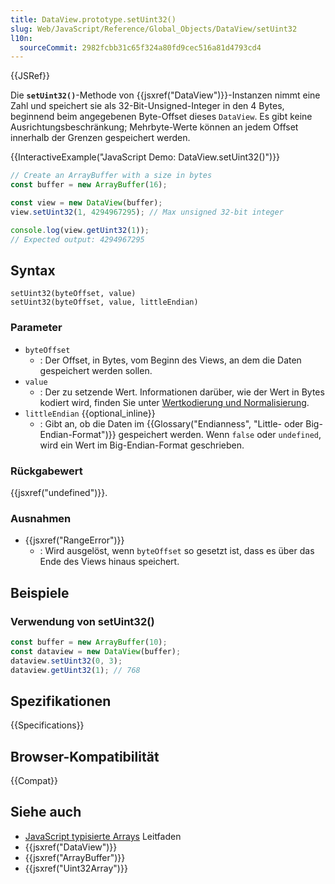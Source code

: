 ```yaml
---
title: DataView.prototype.setUint32()
slug: Web/JavaScript/Reference/Global_Objects/DataView/setUint32
l10n:
  sourceCommit: 2982fcbb31c65f324a80fd9cec516a81d4793cd4
---
```


{{JSRef}}

Die **`setUint32()`**-Methode von {{jsxref("DataView")}}-Instanzen nimmt eine Zahl und speichert sie als 32-Bit-Unsigned-Integer in den 4 Bytes, beginnend beim angegebenen Byte-Offset dieses `DataView`. Es gibt keine Ausrichtungsbeschränkung; Mehrbyte-Werte können an jedem Offset innerhalb der Grenzen gespeichert werden.

{{InteractiveExample("JavaScript Demo: DataView.setUint32()")}}

```js interactive-example
// Create an ArrayBuffer with a size in bytes
const buffer = new ArrayBuffer(16);

const view = new DataView(buffer);
view.setUint32(1, 4294967295); // Max unsigned 32-bit integer

console.log(view.getUint32(1));
// Expected output: 4294967295
```

## Syntax

```js-nolint
setUint32(byteOffset, value)
setUint32(byteOffset, value, littleEndian)
```

### Parameter

- `byteOffset`
  - : Der Offset, in Bytes, vom Beginn des Views, an dem die Daten gespeichert werden sollen.
- `value`
  - : Der zu setzende Wert. Informationen darüber, wie der Wert in Bytes kodiert wird, finden Sie unter [Wertkodierung und Normalisierung](/de/docs/Web/JavaScript/Reference/Global_Objects/TypedArray#value_encoding_and_normalization).
- `littleEndian` {{optional_inline}}
  - : Gibt an, ob die Daten im {{Glossary("Endianness", "Little- oder Big-Endian-Format")}} gespeichert werden. Wenn `false` oder `undefined`, wird ein Wert im Big-Endian-Format geschrieben.

### Rückgabewert

{{jsxref("undefined")}}.

### Ausnahmen

- {{jsxref("RangeError")}}
  - : Wird ausgelöst, wenn `byteOffset` so gesetzt ist, dass es über das Ende des Views hinaus speichert.

## Beispiele

### Verwendung von setUint32()

```js
const buffer = new ArrayBuffer(10);
const dataview = new DataView(buffer);
dataview.setUint32(0, 3);
dataview.getUint32(1); // 768
```

## Spezifikationen

{{Specifications}}

## Browser-Kompatibilität

{{Compat}}

## Siehe auch

- [JavaScript typisierte Arrays](/de/docs/Web/JavaScript/Guide/Typed_arrays) Leitfaden
- {{jsxref("DataView")}}
- {{jsxref("ArrayBuffer")}}
- {{jsxref("Uint32Array")}}

